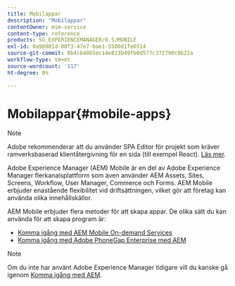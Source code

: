 ```yaml
---
title: Mobilappar
description: "Mobilappar"
contentOwner: msm-service
content-type: reference
products: SG_EXPERIENCEMANAGER/6.5/MOBILE
exl-id: 0a98881d-08f3-47e7-bae1-5500d1fe6514
source-git-commit: 8b4cb4065ec14e813b49fb0d577c372790c9b21a
workflow-type: tm+mt
source-wordcount: '117'
ht-degree: 0%

---
```


# Mobilappar{#mobile-apps}

>[!NOTE]
>
>Adobe rekommenderar att du använder SPA Editor för projekt som kräver ramverksbaserad klientåtergivning för en sida (till exempel React). [Läs mer](/help/sites-developing/spa-overview.md).

Adobe Experience Manager (AEM) Mobile är en del av Adobe Experience Manager flerkanalsplattform som även använder AEM Assets, Sites, Screens, Workflow, User Manager, Commerce och Forms. AEM Mobile erbjuder enastående flexibilitet vid driftsättningen, vilket gör att företag kan använda olika innehållskällor.

AEM Mobile erbjuder flera metoder för att skapa appar. De olika sätt du kan använda för att skapa program är:

* [Komma igång med AEM Mobile On-demand Services](/help/mobile/mobile-apps-ondemand.md)
* [Komma igång med Adobe PhoneGap Enterprise med AEM](/help/mobile/phonegap.md)

>[!NOTE]
>
>Om du inte har använt Adobe Experience Manager tidigare vill du kanske gå igenom [Komma igång med AEM](/help/sites-deploying/deploy.md).

